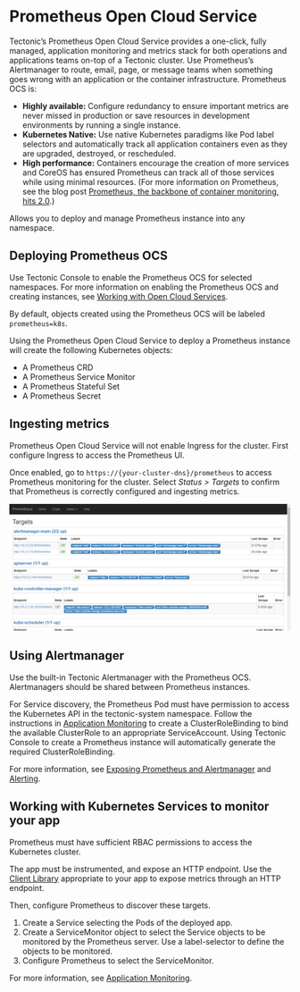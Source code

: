 # Prometheus Open Cloud Service

Tectonic’s Prometheus Open Cloud Service provides a one-click, fully managed, application monitoring and metrics stack for both operations and applications teams on-top of a Tectonic cluster. Use Prometheus’s Alertmanager to route, email, page, or message teams when something goes wrong with an application or the container infrastructure. Prometheus OCS is:

* **Highly available:** Configure redundancy to ensure important metrics are never missed in production or save resources in development environments by running a single instance.
* **Kubernetes Native:** Use native Kubernetes paradigms like Pod label selectors and automatically track all application containers even as they are upgraded, destroyed, or rescheduled.
* **High performance:** Containers encourage the creation of more services and CoreOS has ensured Prometheus can track all of those services while using minimal resources. (For more information on Prometheus, see the blog post [Prometheus, the backbone of container monitoring, hits 2.0][prom-20].)

Allows you to deploy and manage Prometheus instance into any namespace.

## Deploying Prometheus OCS

Use Tectonic Console to enable the Prometheus OCS for selected namespaces. For more information on enabling the Prometheus OCS and creating instances, see [Working with Open Cloud Services][using-ocs].

By default, objects created using the Prometheus OCS will be labeled `prometheus=k8s`.

Using the Prometheus Open Cloud Service to deploy a Prometheus instance will create the following Kubernetes objects:
* A Prometheus CRD
* A Prometheus Service Monitor
* A Prometheus Stateful Set
* A Prometheus Secret

## Ingesting metrics

Prometheus Open Cloud Service will not enable Ingress for the cluster. First configure Ingress to access the Prometheus UI.

Once enabled, go to `https://{your-cluster-dns}/prometheus` to access Prometheus monitoring for the cluster. Select *Status > Targets* to confirm that Prometheus is correctly configured and ingesting metrics.

<div class="row">
  <div class="col-lg-10 col-lg-offset-1 col-md-10 col-md-offset-1 col-sm-10 col-sm-offset-1 col-xs-10 col-xs-offset-1">
    <a href="../img/prometheus-targets.png" class="co-m-screenshot">
      <img src="../img/prometheus-targets.png" class="img-responsive">
    </a>
  </div>
</div>

## Using Alertmanager

Use the built-in Tectonic Alertmanager with the Prometheus OCS. Alertmanagers should be shared between Prometheus instances.

For Service discovery, the Prometheus Pod must have permission to access the Kubernetes API in the tectonic-system namespace. Follow the instructions in [Application Monitoring][monitoring-apps] to create a ClusterRoleBinding to bind the available ClusterRole to an appropriate ServiceAccount. Using Tectonic Console to create a Prometheus instance will automatically generate the required ClusterRoleBinding.

For more information, see [Exposing Prometheus and Alertmanager][exposing-prometheus] and [Alerting][alerting-md].

## Working with Kubernetes Services to monitor your app

Prometheus must have sufficient RBAC permissions to access the Kubernetes cluster.

The app must be instrumented, and expose an HTTP endpoint. Use the [Client Library][client-library] appropriate to your app to expose metrics through an HTTP endpoint.

Then, configure Prometheus to discover these targets.
1. Create a Service selecting the Pods of the deployed app.
2. Create a ServiceMonitor object to select the Service objects to be monitored by the Prometheus server. Use a label-selector to define the objects to be monitored.
3. Configure Prometheus to select the ServiceMonitor.

For more information, see [Application Monitoring][app-monitoring].


[app-monitoring]: https://coreos.com/tectonic/docs/latest/tectonic-prometheus-operator/user-guides/application-monitoring.html
[client-library]: https://prometheus.io/docs/instrumenting/clientlibs/
[exposing-prometheus]:  ../../prometheus-operator/Documentation/user-guides/exposing-prometheus-and-alertmanager.md
[alerting-md]: ../../prometheus-operator/Documentation/user-guides/alerting.md
[monitoring-apps]: https://coreos.com/tectonic/docs/latest/tectonic-prometheus-operator/user-guides/application-monitoring.html
[prom-20]: https://coreos.com/blog/prometheus-2.0-released
[using-ocs]: using-ocs.md
